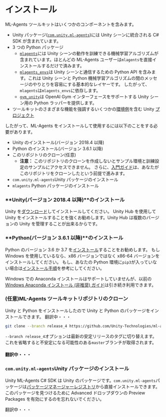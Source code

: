 # インストール

ML-Agents ツールキットはいくつかのコンポーネントを含みます。

- Unity パッケージ([`com.unity.ml-agents`](../com.unity.ml-agents/))には Unity シーンに統合される C# SDK が含まれています。
- 3 つの Python パッケージ
  - [`mlagents`](../ml-agents/)には Unity シーンの動作を訓練できる機械学習アルゴリズムが含まれています。ほとんどの ML-Agents ユーザーは`mlagents`を直接インストールするだけで済みます。
  - [`mlagents_envs`](../ml-agents-envs/)は Unity シーンと通信するための Python API を含みます。これは Unity シーンと Python 機械学習アルゴリズムの間のメッセージのやりとりを容易にする基本的なレイヤーです。
    したがって、`mlagents`は`mlagents_envs`に依存します。
  - [`gym_unity`](../gym-unity/)は OpenAI Gym インターフェースをサポートする Unity シーン用の Python ラッパーを提供します。
- ツールキットのさまざまな機能を強調するいくつかの[環境例](Learning-Environment-Examples.md)を含む Unity [プロジェクト](../Project/)

したがって、ML-Agents をインストールして使用するには以下のことをする必要があります。

- Unity のインストール(バージョン 2018.4 以降)
- Python のインストール(バージョン 3.6.1 以降)
- このリポジトリのクローン(任意)
  - **注意：** このリポジトリのクローンを作成しないとサンプル環境と訓練設定のサンプルにアクセスできません。
    さらに、[入門ガイド](Getting-Started.md)は、あなたがこのリポジトリをクローンしたという前提で進みます。
- `com.unity.ml-agents`Unity パッケージのインストール
- `mlagents` Python パッケージのインストール

### **Unity(バージョン 2018.4 以降)**のインストール

Unity を[ダウンロード](https://unity3d.com/get-unity/download)してインストールしてください。
Unity Hub を使用して Unity をインストールすることを強くお勧めします。Unity Hub は複数のバージョンの Unity を管理することが出来るからです。

### **Python(バージョン 3.6.1 以降)**のインストール

Python のバージョン 3.6 か 3.7 を[インストール](https://www.python.org/downloads/)することをお勧めします。
もし Windows を使用しているなら、x86 バージョンではなく x86-64 バージョンをインストールしてください。
もし、あなたの Python 環境に`pip3`が入っていない場合は[インストール手順](https://packaging.python.org/guides/installing-using-linux-tools/#installing-pip-setuptools-wheel-with-linux-package-managers)を参考にしてください。

Windows での Anaconda インストールはサポートしていませんが、以前の[Windows Anaconda インストール (非推奨) ガイド](Installation-Anaconda-Windows.md)は引き続き利用できます。

### (任意)ML-Agents ツールキットリポジトリのクローン

Unity と Python をインストールしたので Unity と Python のパッケージをインストールできます。
翻訳中・・・

```sh
git clone --branch release_4 https://github.com/Unity-Technologies/ml-agents.git
```

`--branch release_4`オプションは最新の安定リリースのタグに切り替えます。
これを省略すると不安定になる可能性のある`master`ブランチが取得されます。

#### 翻訳中・・・

### `com.unity.ml-agents`Unity パッケージのインストール

Unity ML-Agents C# SDK は Unity のパッケージです。`com.unity.ml-agents`パッケージは[パッケージマネージャーレジストリ](https://docs.unity3d.com/Manual/upm-ui-install.html)から直接インストールできます。
このパッケージを見つけるために Advanced ドロップダウンの Preview Packages を有効にするのを忘れないでください。

翻訳中・・・
